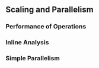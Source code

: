 ## Scaling and Parallelism 

### Performance of Operations

### Inline Analysis

### Simple Parallelism
